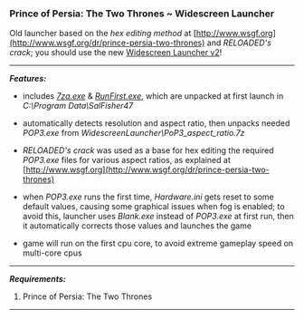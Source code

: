 ### Prince of Persia: The Two Thrones ~ Widescreen Launcher

Old launcher based on the *hex editing method* at [http://www.wsgf.org](http://www.wsgf.org/dr/prince-persia-two-thrones) and *RELOADED's crack*; you should use the new [Widescreen Launcher v2](https://github.com/alex47exe/Prince-of-Persia-T2T_WidescreenLauncher_v2/releases)!

------

***Features:***

- includes *[7za.exe](https://www.7-zip.org/download.html)* & *[RunFirst.exe](https://www.activeplus.com/products/runfirst)*, which are unpacked at first launch in *C:\Program Data\SalFisher47*

- automatically detects resolution and aspect ratio, then unpacks needed *POP3.exe* from *WidescreenLauncher\PoP3_aspect_ratio.7z*
- *RELOADED's crack* was used as a base for hex editing the required *POP3.exe* files for various aspect ratios, as explained at [http://www.wsgf.org](http://www.wsgf.org/dr/prince-persia-two-thrones)
- when *POP3.exe* runs the first time, *Hardware.ini* gets reset to some default values, causing some graphical issues when fog is enabled; to avoid this, launcher uses *Blank.exe* instead of *POP3.exe* at first run, then it automatically corrects those values and launches the game
- game will run on the first cpu core, to avoid extreme gameplay speed on multi-core cpus

------

***Requirements:***

1. Prince of Persia: The Two Thrones

------

